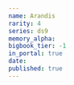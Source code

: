 ```yaml
---
name: Arandis
rarity: 4
series: ds9
memory_alpha:
bigbook_tier: -1
in_portal: true
date:
published: true
---
```



